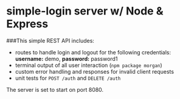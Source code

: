 # simple-login server w/ Node & Express

###This simple REST API includes:
- routes to handle login and logout for the following credentials: **username:** demo, **password:** password1
- terminal output of all user interaction (`npm package morgan`)
- custom error handling and responses for invalid client requests
- unit tests for `POST /auth` and `DELETE /auth`

The server is set to start on port 8080.
